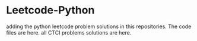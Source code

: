 # Leetcode-Python
adding the python leetcode problem solutions in this repositories. 
The code files are here.
all CTCI problems solutions are here. 























































































































































































































































































































































































































































































































































































































































































































































































































































































































































































































































































































































































































































































































































